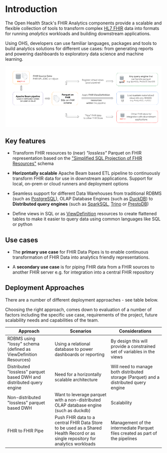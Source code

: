# Introduction

The Open Health Stack's FHIR Analytics components provide a scalable and flexible collection of tools to transform complex [HL7 FHIR](https://www.hl7.org/fhir/overview.html) data into formats for running _analytics_ workloads and building downstream applications. 

Using OHS, developers can use familiar languages, packages and tools to build analytics solutions for different use cases: from generating reports and powering dashboards to exploratory data science and machine learning.

![FHIR Data Pipes Image](images/v3_FHIR_Data_Pipes.png)

## Key features

*	Transform FHIR resources to (near) _"lossless"_ Parquet on FHIR representation based on the ["Simplified SQL Projection of FHIR Resources"](https://github.com/FHIR/sql-on-fhir/blob/master/sql-on-fhir.md) schema

* 	**Horizontally scalable** Apache Beam based ETL pipeline to continuously transform FHIR data for use in downstream applications. Support for local, on-prem or cloud runners and deployment options

* 	Seamless support for different Data Warehouses from traditional RDBMS (such as [PostgreSQL](https://www.postgresql.org/)), OLAP Database Engines (such as [DuckDB](https://duckdb.org/)) to **Distributed query engines** (such as [SparkSQL](https://spark.apache.org/sql/), [Trino](https://trino.io/) or [PrestoDB](https://prestodb.io/))

*	Define views in SQL or as [ViewDefinition](https://build.fhir.org/ig/FHIR/sql-on-fhir-v2/StructureDefinition-ViewDefinition.html) resources to create flattened tables to make it easier to query data using common languages like SQL or python

## Use cases

*   The **primary use case** for FHIR Data Pipes is to enable continuous transformation of FHIR Data into analytics friendly representations.

*   A **secondary use case** is for piping FHIR data from a FHIR sources to another FHIR server e.g. for integration into a central FHIR repository

## Deployment Approaches

There are a number of different deployment approaches - see table below. 

Choosing the right approach, comes down to evaluation of a number of factors including the specific use case, requirements of the project, future scalability needs and capabilities of the team. 

| Approach | Scenarios | Considerations |
| -------- | ----------| -------------- |
| RDBMS using "lossy" schema (defined as ViewDefinition Resources) | Using a relational database to power dashboards or reporting | By design this will provide a constrained set of variables in the views |
| Distributed "lossless" parquet based DWH and distributed query engine | Need for a horizontally scalable architecture | Will need to manage both distributed storage (Parquet) and a distributed query engine |
| Non-distributed "lossless" parquet based DWH | Want to leverage parquet with a non-distributed OLAP database engine (such as duckdb) | Scalability |
| FHIR to FHIR Pipe | Push FHIR data to a central FHIR Data Store to be used as a Shared Health Record or as single repository for analytics workloads | Management of the intermediate Parquet files created as part of the pipelines | 